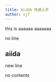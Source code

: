 ```yaml
---
title: AiiDA 快速上手
author: xjf
---
```


this is aaaaaa
aaaaaaa

no line

## aiida

new line

no contents
